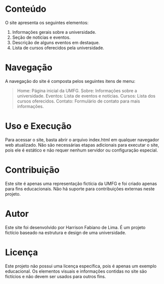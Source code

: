 # Conteúdo
O site apresenta os seguintes elementos:

1. Informações gerais sobre a universidade.
2. Seção de notícias e eventos.
3. Descrição de alguns eventos em destaque.
4. Lista de cursos oferecidos pela universidade.

# Navegação
A navegação do site é composta pelos seguintes itens de menu:

> Home: Página inicial da UMFG.
> Sobre: Informações sobre a universidade.
> Eventos: Lista de eventos e notícias.
> Cursos: Lista dos cursos oferecidos.
> Contato: Formulário de contato para mais informações.

# Uso e Execução
Para acessar o site, basta abrir o arquivo index.html em qualquer navegador web atualizado. Não são necessárias etapas adicionais para executar o site, pois ele é estático e não requer nenhum servidor ou configuração especial.

# Contribuição
Este site é apenas uma representação fictícia da UMFG e foi criado apenas para fins educacionais. Não há suporte para contribuições externas neste projeto.

# Autor
Este site foi desenvolvido por Harrison Fabiano de Lima. É um projeto fictício baseado na estrutura e design de uma universidade.

# Licença
Este projeto não possui uma licença específica, pois é apenas um exemplo educacional. Os elementos visuais e informações contidas no site são fictícios e não devem ser usados para outros fins.
